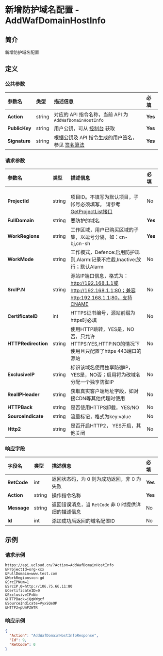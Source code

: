 # 新增防护域名配置 - AddWafDomainHostInfo

## 简介

新增防护域名配置









## 定义

### 公共参数

| 参数名 | 类型 | 描述信息 | 必填 |
|:---|:---|:---|:---|
| **Action**     | string  | 对应的 API 指令名称，当前 API 为 `AddWafDomainHostInfo`                        | **Yes** |
| **PublicKey**  | string  | 用户公钥，可从 [控制台](https://console.ucloud.cn/uapi/apikey) 获取                                             | **Yes** |
| **Signature**  | string  | 根据公钥及 API 指令生成的用户签名，参见 [签名算法](api/summary/signature.md)  | **Yes** |

### 请求参数

| 参数名 | 类型 | 描述信息 | 必填 |
|:---|:---|:---|:---|
| **ProjectId** | string | 	<br />项目ID。不填写为默认项目，子帐号必须填写。 请参考[GetProjectList接口](https://docs.ucloud.cn/api/summary/get_project_list) |No|
| **FullDomain** | string | 要防护的域名 |**Yes**|
| **WorkRegions** | string | 工作区域，用户已购买区域的子集，以逗号分隔，如：cn-bj,cn-sh |**Yes**|
| **WorkMode** | string | 工作模式，Defence:启用防护规则,Alarm:记录不拦截,Inactive:放行；默认Alarm |No|
| **SrcIP.N** | string | 源站IP端口信息，格式为：http://192.168.1.1或http://192.168.1.1:80；兼容http:192.168.1.1:80，支持CNAME |No|
| **CertificateID** | int | HTTPS证书编号，源站前缀为https时必填 |No|
| **HTTPRedirection** | string | 使用HTTP跳转，YES是，NO否，只允许HTTPS:YES,HTTP:NO的情况下使用且只配置了https 443端口的源站 |No|
| **ExclusiveIP** | string | 标识该域名使用独享防御IP，YES是，NO否；启用将为改域名分配一个独享防御IP |No|
| **RealIPHeader** | string | 获取真实客户端地址字段，如对接CDN等其他代理时使用 |No|
| **HTTPBack** | string | 是否使用HTTPS卸载，YES/NO |No|
| **SourceIndicate** | string | 流量标记，格式为key:value |No|
| **Http2** | string | 是否开启HTTP2， YES开启，其他关闭 |No|

### 响应字段

| 字段名 | 类型 | 描述信息 | 必填 |
|:---|:---|:---|:---|
| **RetCode** | int | 返回状态码，为 0 则为成功返回，非 0 为失败 |**Yes**|
| **Action** | string | 操作指令名称 |**Yes**|
| **Message** | string | 返回错误消息，当 `RetCode` 非 0 时提供详细的描述信息 |No|
| **Id** | int | 添加成功后返回的域名配置ID |No|




## 示例

### 请求示例
    
```
https://api.ucloud.cn/?Action=AddWafDomainHostInfo
&ProjectId=org-xxx
&FullDomain=www.test.com
&WorkRegions=cn-gd
&SrcIPNum=1
&SrcIP.0=http://106.75.66.11:80
&CertificateID=0
&ExclusiveIP=No
&HTTPBack=jQqKWgcf
&SourceIndicate=VyxSQeOP
&HTTP2=pUmPZWTR
```

### 响应示例
    
```json
{
  "Action": "AddWafDomainHostInfoResponse",
  "Id": 9,
  "RetCode": 0
}
```





